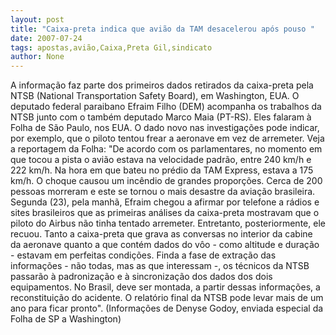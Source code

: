 ```yaml
---
layout: post
title: "Caixa-preta indica que avião da TAM desacelerou após pouso "
date: 2007-07-24
tags: apostas,avião,Caixa,Preta Gil,sindicato
author: None
---
```

A informa&ccedil;&atilde;o faz parte dos primeiros dados retirados da caixa-preta pela NTSB (National Transportation Safety Board), em Washington, EUA. O deputado federal paraibano Efraim Filho (DEM) acompanha os trabalhos da NTSB junto com o tamb&eacute;m deputado Marco Maia (PT-RS). Eles falaram &agrave; Folha de S&atilde;o Paulo, nos EUA.
O dado novo nas investiga&ccedil;&otilde;es pode indicar, por exemplo, que o piloto tentou frear a aeronave em vez de arremeter. Veja a reportagem da Folha:
&quot;De acordo com os parlamentares, no momento em que tocou a pista o avi&atilde;o estava na velocidade padr&atilde;o, entre 240 km/h e 222 km/h. Na hora em que bateu no pr&eacute;dio da TAM Express, estava a 175 km/h. O choque causou um inc&ecirc;ndio de grandes propor&ccedil;&otilde;es. Cerca de 200 pessoas morreram e este se tornou o mais desastre da avia&ccedil;&atilde;o brasileira. 
Segunda (23), pela manh&atilde;, Efraim chegou a afirmar por telefone a r&aacute;dios e sites brasileiros que as primeiras an&aacute;lises da caixa-preta mostravam que o piloto do Airbus n&atilde;o tinha tentado arremeter. Entretanto, posteriormente, ele recuou. 
Tanto a caixa-preta que grava as conversas no interior da cabine da aeronave quanto a que cont&eacute;m dados do v&ocirc;o - como altitude e dura&ccedil;&atilde;o - estavam em perfeitas condi&ccedil;&otilde;es. Finda a fase de extra&ccedil;&atilde;o das informa&ccedil;&otilde;es - n&atilde;o todas, mas as que interessam -, os t&eacute;cnicos da NTSB passar&atilde;o &agrave; padroniza&ccedil;&atilde;o e &agrave; sincroniza&ccedil;&atilde;o dos dados dos dois equipamentos. No Brasil, deve ser montada, a partir dessas informa&ccedil;&otilde;es, a reconstitui&ccedil;&atilde;o do acidente. 
O relat&oacute;rio final da NTSB pode levar mais de um ano para ficar pronto&quot;. 
(Informa&ccedil;&otilde;es de Denyse Godoy, enviada especial da Folha de SP a Washington) 